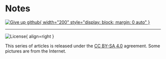 # Notes

[![Give up github](https://sfconservancy.org/img/GiveUpGitHub.png){ width="200" style="display: block; margin: 0 auto" }](https://sfconservancy.org/GiveUpGitHub/)

---

![License](./assets/LICENSE.png){ align=right }

This series of articles is released under the [CC BY-SA 4.0] agreement. Some pictures are from the Internet.


[CC BY-SA 4.0]: https://creativecommons.org/licenses/by-sa/4.0/deed.zh
